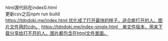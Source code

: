 html源代码在index0.html  
更新csv之后npm run build  
https://tdndoki.me/index.html 优化成了打开最快的样子，适合能打开的人。图片文件用的cdn。
https://tdndoki.me/index-single.html　单文件版本，用来下载分享给打不开的人。图片都包含在html文件里面。
